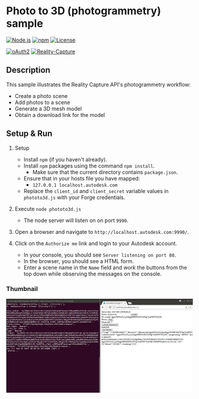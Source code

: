 # Photo to 3D (photogrammetry) sample

[![Node.js](https://img.shields.io/badge/Node.js-4.4.3-blue.svg)](https://nodejs.org/)
[![npm](https://img.shields.io/badge/npm-2.15.1-blue.svg)](https://www.npmjs.com/)
[![License](http://img.shields.io/:license-mit-blue.svg)](http://opensource.org/licenses/MIT)

[![oAuth2](https://img.shields.io/badge/oAuth2-v1-green.svg)](http://developer.autodesk.com/)
[![Reality-Capture](https://img.shields.io/badge/Reality%20Capture-v1-green.svg)](http://developer.autodesk.com/)

## Description
This sample illustrates the Reality Capture API's photogrammetry workflow:
- Create a photo scene
- Add photos to a scene
- Generate a 3D mesh model
- Obtain a download link for the model

## Setup & Run
1. Setup
   - Install `npm` (if you haven't already).
   - Install `npm` packages using the command `npm install`.
     - Make sure that the current directory contains `package.json`.
   - Ensure that in your hosts file you have mapped:
     - `127.0.0.1 localhost.autodesk.com`
   - Replace the `client_id` and `client_secret` variable values in `phototo3d.js` with your Forge credentials.

2. Execute `node phototo3d.js`
   - The node server will listen on on port `9990`.

3. Open a browser and navigate to `http://localhost.autodesk.com:9990/`.

4. Click on the `Authorize me` link and login to your Autodesk account.
   - In your console, you should see `Server listening on port 80`.
   - In the browser, you should see a HTML form.
   - Enter a scene name in the `Name` field and work the buttons from the top down while observing the messages on the console.

### Thumbnail
![thumbnail](screenshot.png)
